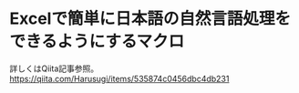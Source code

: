 # Excelで簡単に日本語の自然言語処理をできるようにするマクロ

詳しくはQiita記事参照。
https://qiita.com/Harusugi/items/535874c0456dbc4db231
